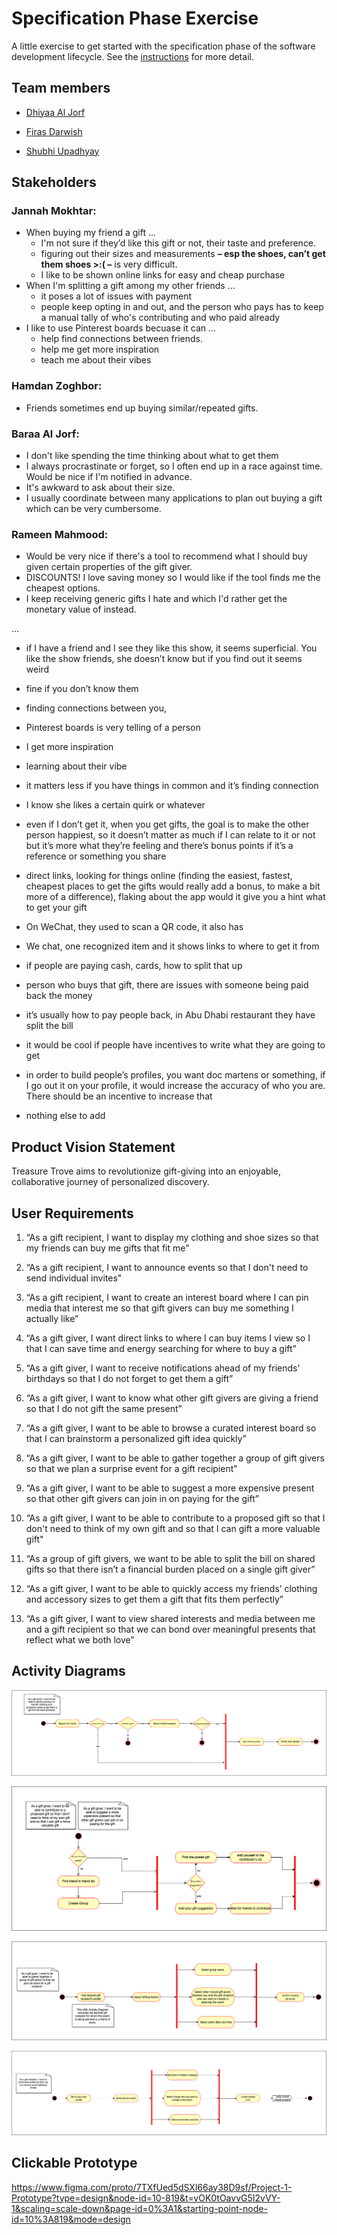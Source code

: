 # Specification Phase Exercise

A little exercise to get started with the specification phase of the software development lifecycle. See the [instructions](instructions.md) for more detail.

## Team members

- [Dhiyaa Al Jorf](https://github.com/DoodyShark)

- [Firas Darwish](https://github.com/FirasBDarwish)

- [Shubhi Upadhyay](https://github.com/shubhiupa19)

## Stakeholders

### Jannah Mokhtar:
- When buying my friend a gift ...
    - I'm not sure if they’d like this gift or not, their taste and preference.
    - figuring out their sizes and measurements **– esp the shoes, can’t get them shoes >:( –** is very difficult.
    - I like to be shown online links for easy and cheap purchase
- When I'm splitting a gift among my other friends ...
    - it poses a lot of issues with payment
    - people keep opting in and out, and the person who pays has to keep a manual tally of who's contributing and who paid already
- I like to use Pinterest boards becuase it can ...
    - help find connections between friends.
    - help me get more inspiration
    - teach me about their vibes

### Hamdan Zoghbor:
- Friends sometimes end up buying similar/repeated gifts.

### Baraa Al Jorf:
- I don't like spending the time thinking about what to get them
- I always procrastinate or forget, so I often end up in a race against time. Would be nice if I'm notified in advance.
- It's awkward to ask about their size.
- I usually coordinate between many applications to plan out buying a gift which can be very cumbersome.

### Rameen Mahmood:
- Would be very nice if there's a tool to recommend what I should buy given certain properties of the gift giver.
- DISCOUNTS! I love saving money so I would like if the tool finds me the cheapest options.
- I keep receiving generic gifts I hate and which I'd rather get the monetary value of instead.

... 


-  if I have a friend and I see they like this show, it seems superficial. You like the show friends, she doesn’t know but if you find out it seems weird
-  fine if you don’t know them

-  finding connections between you,
-  Pinterest boards is very telling of a person
-  I get more inspiration
-  learning about their vibe

-  it matters less if you have things in common and it’s finding connection
-  I know she likes a certain quirk or whatever
-  even if I don’t get it, when you get gifts, the goal is to make the other person happiest, so it doesn’t matter as much if I can relate to it or not but it’s more what they’re feeling and there’s bonus points if it’s a reference or something you share

-  direct links, looking for things online (finding the easiest, fastest, cheapest places to get the gifts would really add a bonus, to make a bit more of a difference), flaking about the app would it give you a hint what to get your gift

- On WeChat, they used to scan a QR code, it also has
- We chat, one recognized item and it shows links to where to get it from

-  if people are paying cash, cards, how to split that up
-  person who buys that gift, there are issues with someone being paid back the money
-  it’s usually how to pay people back, in Abu Dhabi restaurant they have split the bill

-  it would be cool if people have incentives to write what they are going to get
-  in order to build people’s profiles, you want doc martens or something, if I go out it on your profile, it would increase the accuracy of who you are. There should be an incentive to increase that

-  nothing else to add


## Product Vision Statement

Treasure Trove aims to revolutionize gift-giving into an enjoyable, collaborative journey of personalized discovery.


## User Requirements

1. “As a gift recipient, I want to display my clothing and shoe sizes so that my friends can buy me gifts that fit me"

1. “As a gift recipient, I want to announce events so that I don't need to send individual invites"

1. “As a gift recipient, I want to create an interest board where I can pin media that interest me so that gift givers can buy me something I actually like”

1. “As a gift giver, I want direct links to where I can buy items I view so I that I can save time and energy searching for where to buy a gift”

1. “As a gift giver, I want to receive notifications ahead of my friends’ birthdays so that I do not forget to get them a gift”

1. “As a gift giver, I want to know what other gift givers are giving a friend so that I do not gift the same present”

1. “As a gift giver, I want to be able to browse a curated interest board so that I can brainstorm a personalized gift idea quickly”

1. “As a gift giver, I want to be able to gather together a group of gift givers so that we plan a surprise event for a gift recipient"

1. “As a gift giver, I want to be able to suggest a more expensive present so that other gift givers can join in on paying for the gift”

1. “As a gift giver, I want to be able to contribute to a proposed gift so that I don't need to think of my own gift and so that I can gift a more valuable gift"

1. “As a group of gift givers, we want to be able to split the bill on shared gifts so that there isn’t a financial burden placed on a single gift giver”

1. “As a gift giver, I want to be able to quickly access my friends’ clothing and accessory sizes to get them a gift that fits them perfectly”

1. “As a gift giver, I want to view shared interests and media between me and a gift recipient so that we can bond over meaningful presents that reflect what we both love”

## Activity Diagrams

![UML activity diagram showning how to access a gift receiver's sizes & measurements](imgs/UML1.webp "Accessing Sizes & Measurements")

![UML activity diagram showning how to split gifts with other gift givers](imgs/UML2.webp "Splitting gifts")

![UML activity diagram showning how to create a gift giver group](imgs/UML3.webp "Creating gift groups")

![UML activity diagram showning how to create an event](imgs/UML4.webp "Creating events")

## Clickable Prototype

https://www.figma.com/proto/7TXfUed5dSXl66ay38D9sf/Project-1-Prototype?type=design&node-id=10-819&t=vOK0tOavvG5I2vVY-1&scaling=scale-down&page-id=0%3A1&starting-point-node-id=10%3A819&mode=design